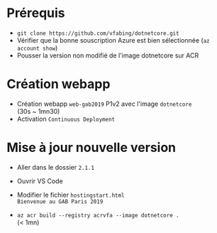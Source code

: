 # Prérequis
- `git clone https://github.com/vfabing/dotnetcore.git`
- Vérifier que la bonne souscription Azure est bien sélectionnée (`az account show`)
- Pousser la version non modifié de l'image dotnetcore sur ACR

# Création webapp
- Création webapp `web-gab2019` P1v2 avec l'image `dotnetcore`  
(30s ~ 1mn30)  
- Activation `Continuous Deployment`

# Mise à jour nouvelle version
- Aller dans le dossier `2.1.1`  
- Ouvrir VS Code  
- Modifier le fichier `hostingstart.html`  
`Bienvenue au GAB Paris 2019`  

- `az acr build --registry acrvfa --image dotnetcore .`  
(< 1mn)
